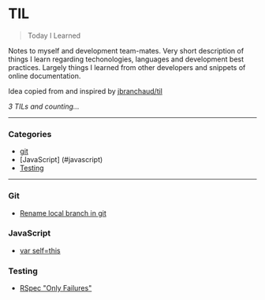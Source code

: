 # TIL

> Today I Learned

Notes to myself and development team-mates. Very short description of things I learn regarding techonologies, languages and development best practices. Largely things I learned from other developers and snippets of online documentation.

Idea copied from and inspired by [jbranchaud/til](https://github.com/jbranchaud/til)

_3 TILs and counting..._

---

### Categories

* [git](#git)
* [JavaScript] (#javascript)
* [Testing](#testing)

---

### Git

- [Rename local branch in git](git/rename-branch.md)

### JavaScript

- [var self=this](javascript/self_this.md)

### Testing

- [RSpec "Only Failures"](testing/rspec-only-failures.md)
